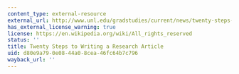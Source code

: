 ```yaml
---
content_type: external-resource
external_url: http://www.unl.edu/gradstudies/current/news/twenty-steps-writing-research-article
has_external_license_warning: true
license: https://en.wikipedia.org/wiki/All_rights_reserved
status: ''
title: Twenty Steps to Writing a Research Article
uid: d80e9a79-0e08-44a0-8cea-46fc64b7c796
wayback_url: ''
---
```

